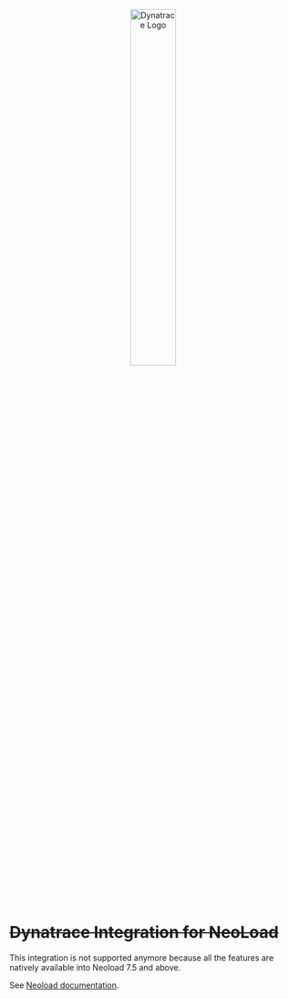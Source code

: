 <p align="center"><img src="/screenshots/dynatrace_logo.png" width="40%" alt="Dynatrace Logo" /></p>

# ~~Dynatrace	Integration for NeoLoad~~

This integration is not supported anymore because all the features are natively available into Neoload 7.5 and above.

See [Neoload documentation](https://www.neotys.com/documents/doc/neoload/latest/en/html/#5900.htm).
